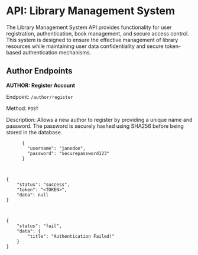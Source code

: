 
# API: Library Management System

The Library Management System API provides functionality for user registration, authentication, book management, and secure access control. This system is designed to ensure the effective management of library resources while maintaining user data confidentiality and secure token-based authentication mechanisms.


## Author Endpoints

**AUTHOR: Register Account**

Endpoint: `/author/register`

Method: `POST`

Description:
Allows a new author to register by providing a unique name and password. The password is securely hashed using SHA256 before being stored in the database.

          {
            "username": "janedoe",
            "password": "securepassword123"
          }



    {
        "status": "success",
        "token": "<TOKEN>",
        "data": null
    }



    {
        "status": "fail",
        "data": {
            "title": "Authentication Failed!"
        }
    }
         
